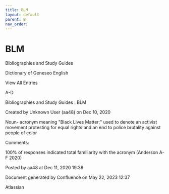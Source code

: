 ```yaml
---
title: BLM
layout: default
parent: B
nav_order:
---
```


# BLM

Bibliographies and Study Guides

Dictionary of Geneseo English

View All Entries

A-D

Bibliographies and Study Guides : BLM

Created by  Unknown User (aa48) on Dec 10, 2020

Noun- acronym meaning &quot;Black Lives Matter;&quot; used to denote an activist movement protesting for equal rights and an end to police brutality against people of color

Comments:

100% of responses indicated total familiarity with the acronym (Anderson A-F 2020)

Posted by aa48 at Dec 11, 2020 19:38

Document generated by Confluence on May 22, 2023 12:37

Atlassian
